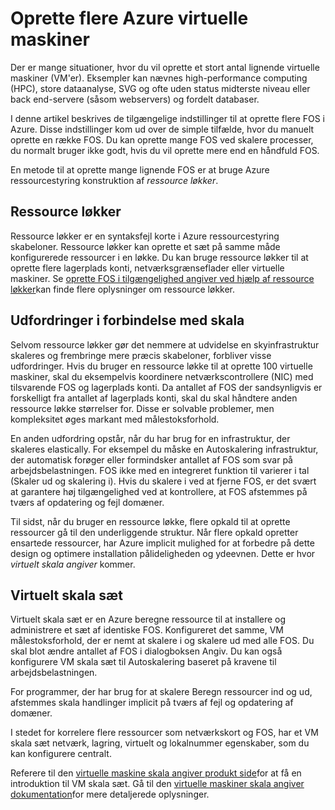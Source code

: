 <properties
    pageTitle="Oprette flere virtuelle maskiner | Microsoft Azure"
    description="Indstillinger for oprettelse af flere virtuelle maskiner i Windows"
    services="virtual-machines-windows"
    documentationCenter=""
    authors="gbowerman"
    manager="timlt"
    editor=""
    tags="azure-resource-manager"/>

<tags
    ms.service="virtual-machines-windows"
    ms.workload="na"
    ms.tgt_pltfrm="na"
    ms.devlang="na"
    ms.topic="article"
    ms.date="10/25/2016"
    ms.author="guybo"/>

# <a name="create-multiple-azure-virtual-machines"></a>Oprette flere Azure virtuelle maskiner

Der er mange situationer, hvor du vil oprette et stort antal lignende virtuelle maskiner (VM'er). Eksempler kan nævnes high-performance computing (HPC), store dataanalyse, SVG og ofte uden status midterste niveau eller back end-servere (såsom webservers) og fordelt databaser.

I denne artikel beskrives de tilgængelige indstillinger til at oprette flere FOS i Azure. Disse indstillinger kom ud over de simple tilfælde, hvor du manuelt oprette en række FOS. Du kan oprette mange FOS ved skalere processer, du normalt bruger ikke godt, hvis du vil oprette mere end en håndfuld FOS.

En metode til at oprette mange lignende FOS er at bruge Azure ressourcestyring konstruktion af _ressource løkker_.

## <a name="resource-loops"></a>Ressource løkker

Ressource løkker er en syntaksfejl korte i Azure ressourcestyring skabeloner. Ressource løkker kan oprette et sæt på samme måde konfigurerede ressourcer i en løkke. Du kan bruge ressource løkker til at oprette flere lagerplads konti, netværksgrænseflader eller virtuelle maskiner. Se [oprette FOS i tilgængelighed angiver ved hjælp af ressource løkker](https://azure.microsoft.com/documentation/templates/201-vm-copy-index-loops/)kan finde flere oplysninger om ressource løkker.

## <a name="challenges-of-scale"></a>Udfordringer i forbindelse med skala

Selvom ressource løkker gør det nemmere at udvidelse en skyinfrastruktur skaleres og frembringe mere præcis skabeloner, forbliver visse udfordringer. Hvis du bruger en ressource løkke til at oprette 100 virtuelle maskiner, skal du eksempelvis koordinere netværkscontrollere (NIC) med tilsvarende FOS og lagerplads konti. Da antallet af FOS der sandsynligvis er forskelligt fra antallet af lagerplads konti, skal du skal håndtere anden ressource løkke størrelser for. Disse er solvable problemer, men kompleksitet øges markant med målestoksforhold.

En anden udfordring opstår, når du har brug for en infrastruktur, der skaleres elastically. For eksempel du måske en Autoskalering infrastruktur, der automatisk forøger eller formindsker antallet af FOS som svar på arbejdsbelastningen. FOS ikke med en integreret funktion til varierer i tal (Skaler ud og skalering i). Hvis du skalere i ved at fjerne FOS, er det svært at garantere høj tilgængelighed ved at kontrollere, at FOS afstemmes på tværs af opdatering og fejl domæner.

Til sidst, når du bruger en ressource løkke, flere opkald til at oprette ressourcer gå til den underliggende struktur. Når flere opkald opretter ensartede ressourcer, har Azure implicit mulighed for at forbedre på dette design og optimere installation pålideligheden og ydeevnen. Dette er hvor _virtuelt skala angiver_ kommer.

## <a name="virtual-machine-scale-sets"></a>Virtuelt skala sæt

Virtuelt skala sæt er en Azure beregne ressource til at installere og administrere et sæt af identiske FOS. Konfigureret det samme, VM målestoksforhold, der er nemt at skalere i og skalere ud med alle FOS. Du skal blot ændre antallet af FOS i dialogboksen Angiv. Du kan også konfigurere VM skala sæt til Autoskalering baseret på kravene til arbejdsbelastningen.

For programmer, der har brug for at skalere Beregn ressourcer ind og ud, afstemmes skala handlinger implicit på tværs af fejl og opdatering af domæner.

I stedet for korrelere flere ressourcer som netværkskort og FOS, har et VM skala sæt netværk, lagring, virtuelt og lokalnummer egenskaber, som du kan konfigurere centralt.

Referere til den [virtuelle maskine skala angiver produkt side](https://azure.microsoft.com/services/virtual-machine-scale-sets/)for at få en introduktion til VM skala sæt. Gå til den [virtuelle maskiner skala angiver dokumentation](https://azure.microsoft.com/documentation/services/virtual-machine-scale-sets/)for mere detaljerede oplysninger.
